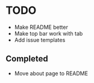 # TODO

- Make README better
- Make top bar work with tab
- Add issue templates

## Completed

- Move about page to README